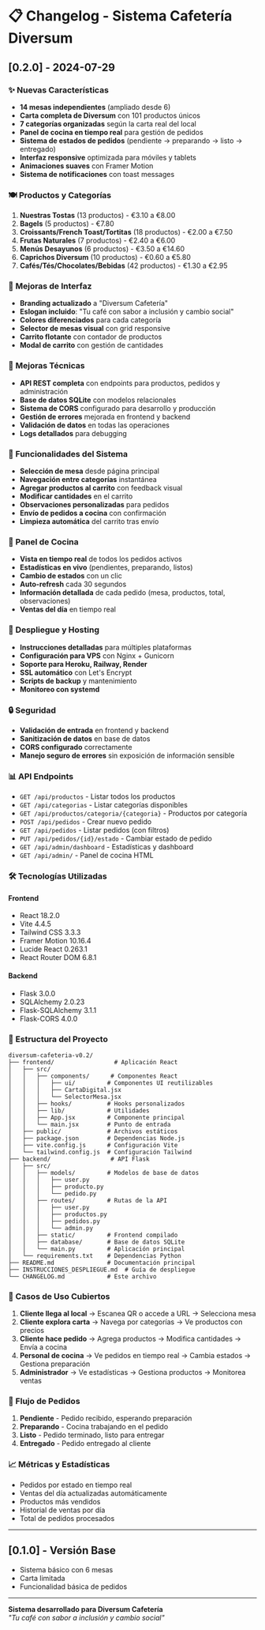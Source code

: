 # 📋 Changelog - Sistema Cafetería Diversum

## [0.2.0] - 2024-07-29

### ✨ Nuevas Características
- **14 mesas independientes** (ampliado desde 6)
- **Carta completa de Diversum** con 101 productos únicos
- **7 categorías organizadas** según la carta real del local
- **Panel de cocina en tiempo real** para gestión de pedidos
- **Sistema de estados de pedidos** (pendiente → preparando → listo → entregado)
- **Interfaz responsive** optimizada para móviles y tablets
- **Animaciones suaves** con Framer Motion
- **Sistema de notificaciones** con toast messages

### 🍽️ Productos y Categorías
1. **Nuestras Tostas** (13 productos) - €3.10 a €8.00
2. **Bagels** (5 productos) - €7.80
3. **Croissants/French Toast/Tortitas** (18 productos) - €2.00 a €7.50
4. **Frutas Naturales** (7 productos) - €2.40 a €6.00
5. **Menús Desayunos** (6 productos) - €3.50 a €14.60
6. **Caprichos Diversum** (10 productos) - €0.60 a €5.80
7. **Cafés/Tés/Chocolates/Bebidas** (42 productos) - €1.30 a €2.95

### 🎨 Mejoras de Interfaz
- **Branding actualizado** a "Diversum Cafetería"
- **Eslogan incluido**: "Tu café con sabor a inclusión y cambio social"
- **Colores diferenciados** para cada categoría
- **Selector de mesas visual** con grid responsive
- **Carrito flotante** con contador de productos
- **Modal de carrito** con gestión de cantidades

### 🔧 Mejoras Técnicas
- **API REST completa** con endpoints para productos, pedidos y administración
- **Base de datos SQLite** con modelos relacionales
- **Sistema de CORS** configurado para desarrollo y producción
- **Gestión de errores** mejorada en frontend y backend
- **Validación de datos** en todas las operaciones
- **Logs detallados** para debugging

### 📱 Funcionalidades del Sistema
- **Selección de mesa** desde página principal
- **Navegación entre categorías** instantánea
- **Agregar productos al carrito** con feedback visual
- **Modificar cantidades** en el carrito
- **Observaciones personalizadas** para pedidos
- **Envío de pedidos a cocina** con confirmación
- **Limpieza automática** del carrito tras envío

### 🍳 Panel de Cocina
- **Vista en tiempo real** de todos los pedidos activos
- **Estadísticas en vivo** (pendientes, preparando, listos)
- **Cambio de estados** con un clic
- **Auto-refresh** cada 30 segundos
- **Información detallada** de cada pedido (mesa, productos, total, observaciones)
- **Ventas del día** en tiempo real

### 🚀 Despliegue y Hosting
- **Instrucciones detalladas** para múltiples plataformas
- **Configuración para VPS** con Nginx + Gunicorn
- **Soporte para Heroku, Railway, Render**
- **SSL automático** con Let's Encrypt
- **Scripts de backup** y mantenimiento
- **Monitoreo con systemd**

### 🔒 Seguridad
- **Validación de entrada** en frontend y backend
- **Sanitización de datos** en base de datos
- **CORS configurado** correctamente
- **Manejo seguro de errores** sin exposición de información sensible

### 📊 API Endpoints
- `GET /api/productos` - Listar todos los productos
- `GET /api/categorias` - Listar categorías disponibles
- `GET /api/productos/categoria/{categoria}` - Productos por categoría
- `POST /api/pedidos` - Crear nuevo pedido
- `GET /api/pedidos` - Listar pedidos (con filtros)
- `PUT /api/pedidos/{id}/estado` - Cambiar estado de pedido
- `GET /api/admin/dashboard` - Estadísticas y dashboard
- `GET /api/admin/` - Panel de cocina HTML

### 🛠️ Tecnologías Utilizadas

#### Frontend
- React 18.2.0
- Vite 4.4.5
- Tailwind CSS 3.3.3
- Framer Motion 10.16.4
- Lucide React 0.263.1
- React Router DOM 6.8.1

#### Backend
- Flask 3.0.0
- SQLAlchemy 2.0.23
- Flask-SQLAlchemy 3.1.1
- Flask-CORS 4.0.0

### 📁 Estructura del Proyecto
```
diversum-cafeteria-v0.2/
├── frontend/                 # Aplicación React
│   ├── src/
│   │   ├── components/      # Componentes React
│   │   │   ├── ui/         # Componentes UI reutilizables
│   │   │   ├── CartaDigital.jsx
│   │   │   └── SelectorMesa.jsx
│   │   ├── hooks/          # Hooks personalizados
│   │   ├── lib/            # Utilidades
│   │   ├── App.jsx         # Componente principal
│   │   └── main.jsx        # Punto de entrada
│   ├── public/             # Archivos estáticos
│   ├── package.json        # Dependencias Node.js
│   ├── vite.config.js      # Configuración Vite
│   └── tailwind.config.js  # Configuración Tailwind
├── backend/                 # API Flask
│   ├── src/
│   │   ├── models/         # Modelos de base de datos
│   │   │   ├── user.py
│   │   │   ├── producto.py
│   │   │   └── pedido.py
│   │   ├── routes/         # Rutas de la API
│   │   │   ├── user.py
│   │   │   ├── productos.py
│   │   │   ├── pedidos.py
│   │   │   └── admin.py
│   │   ├── static/         # Frontend compilado
│   │   ├── database/       # Base de datos SQLite
│   │   └── main.py         # Aplicación principal
│   └── requirements.txt    # Dependencias Python
├── README.md               # Documentación principal
├── INSTRUCCIONES_DESPLIEGUE.md  # Guía de despliegue
└── CHANGELOG.md            # Este archivo
```

### 🎯 Casos de Uso Cubiertos
1. **Cliente llega al local** → Escanea QR o accede a URL → Selecciona mesa
2. **Cliente explora carta** → Navega por categorías → Ve productos con precios
3. **Cliente hace pedido** → Agrega productos → Modifica cantidades → Envía a cocina
4. **Personal de cocina** → Ve pedidos en tiempo real → Cambia estados → Gestiona preparación
5. **Administrador** → Ve estadísticas → Gestiona productos → Monitorea ventas

### 🔄 Flujo de Pedidos
1. **Pendiente** - Pedido recibido, esperando preparación
2. **Preparando** - Cocina trabajando en el pedido
3. **Listo** - Pedido terminado, listo para entregar
4. **Entregado** - Pedido entregado al cliente

### 📈 Métricas y Estadísticas
- Pedidos por estado en tiempo real
- Ventas del día actualizadas automáticamente
- Productos más vendidos
- Historial de ventas por día
- Total de pedidos procesados

---

## [0.1.0] - Versión Base
- Sistema básico con 6 mesas
- Carta limitada
- Funcionalidad básica de pedidos

---

**Sistema desarrollado para Diversum Cafetería**  
*"Tu café con sabor a inclusión y cambio social"*

